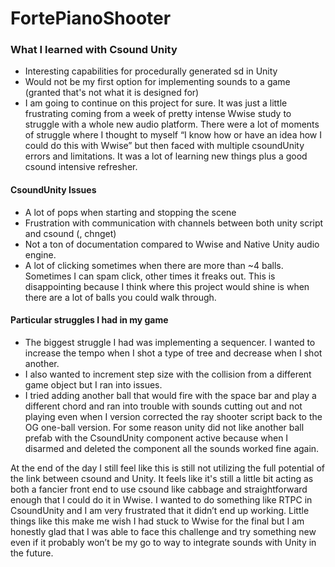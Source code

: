 # FortePianoShooter
### What I learned with Csound Unity
- Interesting capabilities for procedurally generated sd in Unity
- Would not be my first option for implementing sounds to a game (granted that's not what it is designed for) 
- I am going to continue on this project for sure. It was just a little frustrating coming from a week of pretty intense Wwise study to struggle with a whole new audio platform. There were a lot of moments of struggle where I thought to myself “I know how or have an idea how I could do this with Wwise” but then faced with multiple csoundUnity errors and limitations. It was a lot of learning new things plus a good csound intensive refresher. 

#### CsoundUnity Issues
- A lot of pops when starting and stopping the scene 
- Frustration with communication with channels between both unity script and csound (, chnget) 
- Not a ton of documentation compared to Wwise and Native Unity audio engine. 
- A lot of clicking sometimes when there are more than ~4 balls. Sometimes I can spam click, other times it freaks out. This is disappointing because I think where this project would shine is when there are a lot of balls you could walk through.

#### Particular struggles I had in my game 
- The biggest struggle I had was implementing a sequencer. I wanted to increase the tempo when I shot a type of tree and decrease when I shot another. 
- I also wanted to increment step size with the collision from a different game object but I ran into issues. 
- I tried adding another ball that would fire with the space bar and play a different chord and ran into trouble with sounds cutting out and not playing even when I version corrected the ray shooter script back to the OG one-ball version. For some reason unity did not like another ball prefab with the CsoundUnity component active because when I disarmed and deleted the component all the sounds worked fine again. 

At the end of the day I still feel like this is still not utilizing the full potential of the link between csound and Unity. It feels like it's still a little bit acting as both a fancier front end to use csound like cabbage and straightforward enough that I could do it in Wwise. I wanted to do something like RTPC in CsoundUnity and I am very frustrated that it didn’t end up working. Little things like this make me wish I had stuck to Wwise for the final but I am honestly glad that I was able to face this challenge and try something new even if it probably won’t be my go to way to integrate sounds with Unity in the future. 
